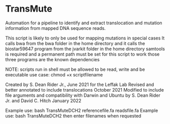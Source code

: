 # TransMute
Automation for a pipeline to identify and extract translocation and mutation information from mapped DNA sequence reads.

 This script is likely to only be used for mapping mutations 
 in special cases
 It calls bwa from the bwa folder in the home directory and
 it calls the biostar59647 program from the jvarkit folder 
 in the home directory
 samtools is required and a permanent path must be set for 
 this script to work
 those three programs are the known dependencies

 NOTE: scripts run in shell must be allowed to be read, write and 
 be executable
 use case: chmod +x scriptfilename

 Created by S. Dean Rider Jr., June 2021 for the Leffak Lab
 Revised and better annotated to include translocations October 2021
 Modified to include file arguments and compatibility with Darwin 
 and Ubuntu by S. Dean Rider Jr. and David C. Hitch January 2022

 Example use: bash TransMuteDCH2 referencefile.fa readsfile.fa
 Example use: bash TransMuteDCH2
      then enter filenames when requested
